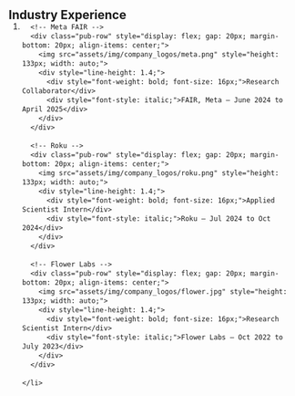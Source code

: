 <h2 id="industry" style="margin: 2px 0px -15px;">Industry Experience</h2>

<div class="publications">
  <ol class="bibliography">
    <li>

      <!-- Meta FAIR -->
      <div class="pub-row" style="display: flex; gap: 20px; margin-bottom: 20px; align-items: center;">
        <img src="assets/img/company_logos/meta.png" style="height: 133px; width: auto;">
        <div style="line-height: 1.4;">
          <div style="font-weight: bold; font-size: 16px;">Research Collaborator</div>
          <div style="font-style: italic;">FAIR, Meta — June 2024 to April 2025</div>
        </div>
      </div>

      <!-- Roku -->
      <div class="pub-row" style="display: flex; gap: 20px; margin-bottom: 20px; align-items: center;">
        <img src="assets/img/company_logos/roku.png" style="height: 133px; width: auto;">
        <div style="line-height: 1.4;">
          <div style="font-weight: bold; font-size: 16px;">Applied Scientist Intern</div>
          <div style="font-style: italic;">Roku — Jul 2024 to Oct 2024</div>
        </div>
      </div>

      <!-- Flower Labs -->
      <div class="pub-row" style="display: flex; gap: 20px; margin-bottom: 20px; align-items: center;">
        <img src="assets/img/company_logos/flower.jpg" style="height: 133px; width: auto;">
        <div style="line-height: 1.4;">
          <div style="font-weight: bold; font-size: 16px;">Research Scientist Intern</div>
          <div style="font-style: italic;">Flower Labs — Oct 2022 to July 2023</div>
        </div>
      </div>

    </li>
  </ol>
</div>